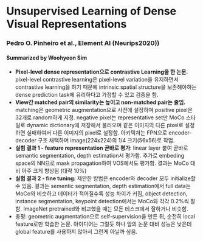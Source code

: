 # Unsupervised Learning of Dense Visual Representations
### Pedro O. Pinheiro et al., Element AI (Neurips2020))
#### Summarized by Woohyeon Sim

* **Pixel-level dense representation으로 contrastive Learning을 한 논문.** pixel-level contrastive learning은 pixel-level variation을 유지하면서 contrastive learning을 하기 때문에 intrinsic spatial structure을 보존해야하는 dense prediction task에 유리하다고 가정할 수 있고 검증을 함.
* **View간 matched pair의 similarity는 높이고 non-matched pair는 줄임.** matching은 geometric augmentation으로 사전에 설정하며 positive pixel은 32개로 random하게 지정. negative pixel는 representative set만 MoCo 스타일로 dynamic dictionary에 저장해서 불러오며 같은 이미지의 다른 pixel로 설정하면 실패하여서 다른 이미지의 pixel로 설정함. 아키텍쳐는 FPN으로 encoder-decoder 구조 채택하며 image(224x224)의 1/4 크기(56x56)로 작업.
* **실험 결과 1 - feature representation 곧바로 평가**: linear layer 붙여 곧바로 semantic segmentation, depth estimation서 평가함. 추가로 embeding space의 NN으로 mask propagation하여 VOS에서도 평가함. 결과는 MoCo 대비 아주 크게 향상됨 (대략 10%)
* **실험 결과 2 - fine tuning:** 제안한 방법은 encoder와 decoder 모두 initialize할 수 있음. 결과는 sementic segmentation, depth estimation에서 full data는 MoCo와 비슷하고 데이터가 적어질수록 성능 차이가 커짐, object detection, instance segmentation, keypoint detection에서는 MoCo와 각각 0.2%씩 잘함. ImageNet pretrained와 비교했을 때는 모든 테스크에서 잘하거나 비슷함.
* 총평: geometric augmentation으로 self-supervision을 만든 뒤, 순전히 local feature로만 학습한 논문. 아이디어는 그럴듯 하나 앞의 논문 대비 성능은 낮은데 global feature를 사용하지 않아서 그런게 아닐까 싶음.